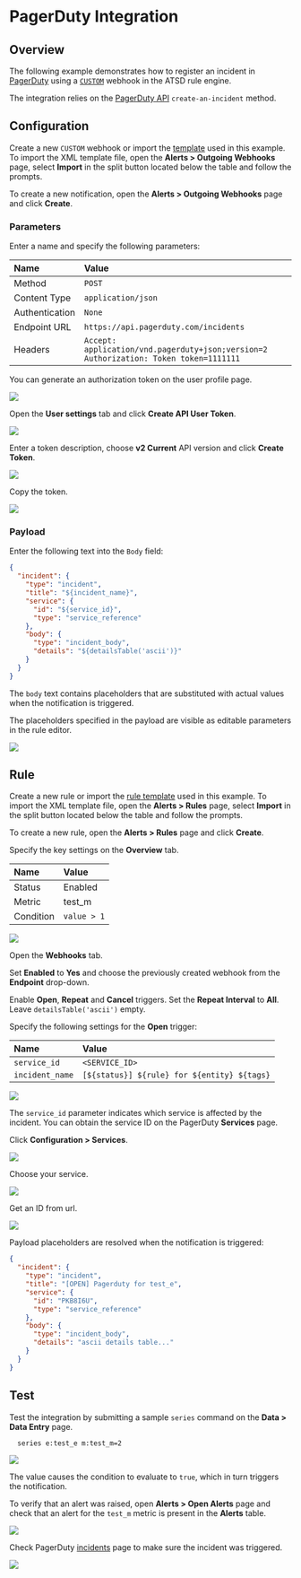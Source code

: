 # PagerDuty Integration

## Overview

The following example demonstrates how to register an incident in [PagerDuty](https://www.pagerduty.com/) using a [`CUSTOM`](custom.md) webhook in the ATSD rule engine.

The integration relies on the [PagerDuty API](https://v2.developer.pagerduty.com/v2/page/api-reference#!/Incidents/post_incidents) `create-an-incident` method.

## Configuration

Create a new `CUSTOM` webhook or import the [template](./resources/custom-pagerduty-notification.xml) used in this example. To import the XML template file, open the **Alerts > Outgoing Webhooks** page, select **Import** in the split button located below the table and follow the prompts.

To create a new notification, open the **Alerts > Outgoing Webhooks** page and click **Create**.

### Parameters

Enter a name and specify the following parameters:

| **Name** | **Value** |
| :--- | :--- |
| Method | `POST` |
| Content Type | `application/json` |
| Authentication | `None` |
| Endpoint URL | `https://api.pagerduty.com/incidents` |
| Headers | `Accept: application/vnd.pagerduty+json;version=2`<br/>`Authorization: Token token=1111111` |

You can generate an authorization token on the user profile page.

![](./images/pagerduty_key_1.png)

Open the **User settings** tab and click **Create API User Token**.

![](./images/pagerduty_key_2.png)

Enter a token description, choose **v2 Current** API version and click **Create Token**.

![](./images/pagerduty_key_3.png)

Copy the token.

![](./images/pagerduty_key_4.png)

### Payload

Enter the following text into the `Body` field:

```json
{
  "incident": {
    "type": "incident",
    "title": "${incident_name}",
    "service": {
      "id": "${service_id}",
      "type": "service_reference"
    },
    "body": {
      "type": "incident_body",
      "details": "${detailsTable('ascii')}"
    }
  }
}
```

The `body` text contains placeholders that are substituted with actual values when the notification is triggered.

The placeholders specified in the payload are visible as editable parameters in the rule editor.

![](./images/pagerduty_endpoint.png)

## Rule

Create a new rule or import the [rule template](./resources/custom-pagerduty-rule.xml) used in this example. To import the XML template file, open the **Alerts > Rules** page, select **Import** in the split button located below the table and follow the prompts.

To create a new rule, open the **Alerts > Rules** page and click **Create**.

Specify the key settings on the **Overview** tab.

| **Name** | **Value** |
| :-------- | :---- |
| Status | Enabled |
| Metric | test_m |
| Condition | `value > 1` |

![](./images/rule_overview.png)

Open the **Webhooks** tab.

Set **Enabled** to **Yes** and choose the previously created webhook from the **Endpoint** drop-down.

Enable **Open**, **Repeat** and **Cancel** triggers. Set the **Repeat Interval** to **All**. Leave `detailsTable('ascii')` empty.

Specify the following settings for the **Open** trigger:

| **Name** | **Value** |
| :-------- | :---- |
| `service_id` | `<SERVICE_ID>` |
| `incident_name` | `[${status}] ${rule} for ${entity} ${tags}` |

![](./images/pagerduty_rule_notification_open.png)

The `service_id` parameter indicates which service is affected by the incident. You can obtain the service ID on the PagerDuty **Services** page.

Click **Configuration > Services**.

![](./images/pagerduty_service_id_1.png)

Choose your service.

![](./images/pagerduty_service_id_2.png)

Get an ID from url.

![](./images/pagerduty_service_id_3.png)

Payload placeholders are resolved when the notification is triggered:

```json
{
  "incident": {
    "type": "incident",
    "title": "[OPEN] Pagerduty for test_e",
    "service": {
      "id": "PKB8I6U",
      "type": "service_reference"
    },
    "body": {
      "type": "incident_body",
      "details": "ascii details table..."
    }
  }
}
```

## Test

Test the integration by submitting a sample `series` command on the **Data > Data Entry** page.

```ls
  series e:test_e m:test_m=2
```

![](./images/rule_test_commands.png)

The value causes the condition to evaluate to `true`, which in turn triggers the notification.

To verify that an alert was raised, open **Alerts > Open Alerts** page and check that an alert for the `test_m` metric is present in the **Alerts** table.

![](./images/pagerduty_alert_open.png)

Check PagerDuty [incidents](https://axibase.pagerduty.com/incidents) page to make sure the incident was triggered.

![](./images/pagerduty_test.png)
